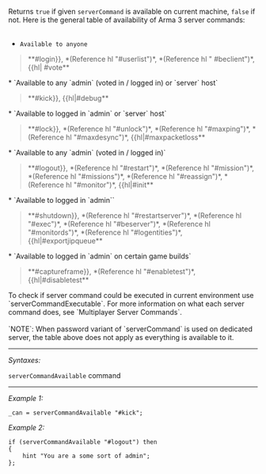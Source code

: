 Returns `true` if given `serverCommand` is available on current machine, `false` if not. Here is the general table of availability of Arma 3 server commands:
<br><br>
* `Available to anyone`
<blockquote>**#login}}, *(Reference hl "#userlist")*, *(Reference hl " #beclient")*, {{hl| #vote**</blockquote>
* `Available to any `admin` (voted in / logged in) or `server` host`
<blockquote>**#kick}}, {{hl|#debug**</blockquote>
* `Available to logged in `admin` or `server` host`
<blockquote>**#lock}}, *(Reference hl "#unlock")*, *(Reference hl "#maxping")*, *(Reference hl "#maxdesync")*, {{hl|#maxpacketloss**</blockquote>
* `Available to any `admin` (voted in / logged in)`
<blockquote>**#logout}}, *(Reference hl "#restart")*, *(Reference hl "#mission")*, *(Reference hl "#missions")*, *(Reference hl "#reassign")*, *(Reference hl "#monitor")*, {{hl|#init**</blockquote>
* `Available to logged in `admin``
<blockquote>**#shutdown}}, *(Reference hl "#restartserver")*, *(Reference hl "#exec")*, *(Reference hl "#beserver")*, *(Reference hl "#monitords")*, *(Reference hl "#logentities")*, {{hl|#exportjipqueue**</blockquote>
* `Available to logged in `admin` on certain game builds`
<blockquote>**#captureframe}}, *(Reference hl "#enabletest")*, {{hl|#disabletest**</blockquote>
To check if server command could be executed in current environment use `serverCommandExecutable`. For more information on what each server command does, see `Multiplayer Server Commands`.<br><br>
`NOTE`: When password variant of `serverCommand` is used on dedicated server, the table above does not apply as everything is available to it.


---
*Syntaxes:*

`serverCommandAvailable` command

---
*Example 1:*

```sqf
_can = serverCommandAvailable "#kick";
```

*Example 2:*

```sqf
if (serverCommandAvailable "#logout") then 
{
	hint "You are a some sort of admin";
};
```